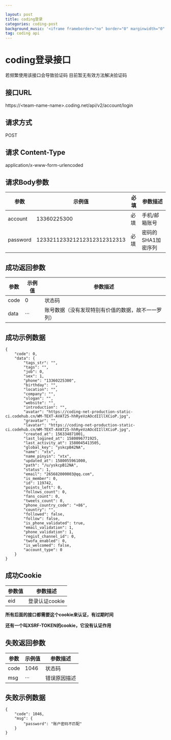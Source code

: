 ```yaml
---

layout: post
title: coding登录
categories: coding-post
background_music: '<iframe frameborder="no" border="0" marginwidth="0" marginheight="0" width=100% height=100 src="//music.163.com/outchain/player?type=2&id=33367343&auto=1&height=50"></iframe>'
tag: coding api
---
```


# coding登录接口
若频繁使用该接口会导致验证码
目前暂无有效方法解决验证码

## 接口URL
https://\<team-name-name>.coding.net/api/v2/account/login
## 请求方式
POST
## 请求 Content-Type
application/x-www-form-urlencoded

## 请求Body参数

参数|示例值|必填|参数描述
---|---|--|---
account|13360225300|必填|手机/邮箱账号
password|123321123321212312312312313|必填|密码的SHA1加密序列

## 成功返回参数

参数|示例值|参数描述
-|-|-
code|0|状态码
data|···|账号数据（没有发现特别有价值的数据，故不一一罗列）

## 成功示例数据
```
{
	"code": 0,
	"data": {
		"tags_str": "",
		"tags": "",
		"job": 0,
		"sex": 1,
		"phone": "13360225300",
		"birthday": "",
		"location": "",
		"company": "",
		"slogan": "",
		"website": "",
		"introduction": "",
		"avatar": "https://coding-net-production-static-ci.codehub.cn/WM-TEXT-AVAT25-hhRyeVzAOcdIIllXCioP.jpg",
		"gravatar": "",
		"lavatar": "https://coding-net-production-static-ci.codehub.cn/WM-TEXT-AVAT25-hhRyeVzAOcdIIllXCioP.jpg",
		"created_at": 156334871001,
		"last_logined_at": 1580096771925,
		"last_activity_at": 1580045413505,
		"global_key": "yskcpB42NA",
		"name": "xtx",
		"name_pinyin": "xtx",
		"updated_at": 1580055961000,
		"path": "/u/yskcpB12NA",
		"status": 1,
		"email": "265682000003@qq.com",
		"is_member": 0,
		"id": 119742,
		"points_left": 0,
		"follows_count": 0,
		"fans_count": 0,
		"tweets_count": 0,
		"phone_country_code": "+86",
		"country": "",
		"followed": false,
		"follow": false,
		"is_phone_validated": true,
		"email_validation": 1,
		"phone_validation": 1,
		"regist_channel_id": 0,
		"twofa_enabled": 0,
		"is_welcomed": false,
		"account_type": 0
	}
}
```
## 成功Cookie

参数值|参数描述
-|-
eid|登录认证cookie

**所有后面的接口都需要这个cookie来认证，有过期时间**

**还有一个叫XSRF-TOKEN的cookie，它没有认证作用**

## 失败返回参数

参数|示例值|参数描述
-|-|-
code|1046|状态码
msg|···|错误原因描述

## 失败示例数据
```
{
	"code": 1046,
	"msg": {
		"password": "账户密码不匹配"
	}
}
```

